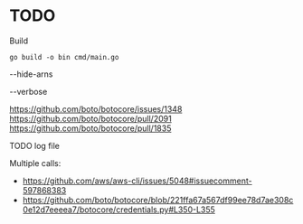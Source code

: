 # TODO







Build
```shell
go build -o bin cmd/main.go
```

--hide-arns

--verbose









https://github.com/boto/botocore/issues/1348
https://github.com/boto/botocore/pull/2091
https://github.com/boto/botocore/pull/1835


TODO log file




Multiple calls:
- https://github.com/aws/aws-cli/issues/5048#issuecomment-597868383
- https://github.com/boto/botocore/blob/221ffa67a567df99ee78d7ae308c0e12d7eeeea7/botocore/credentials.py#L350-L355